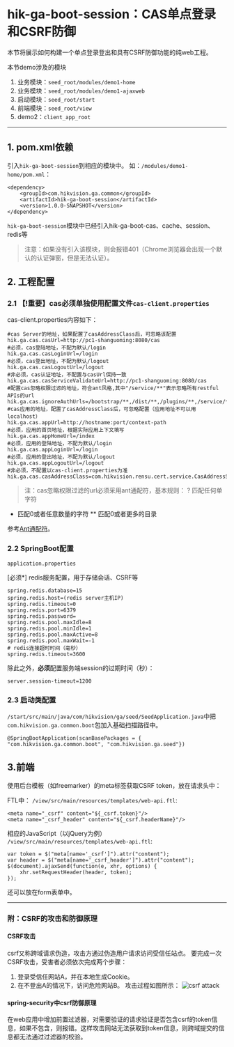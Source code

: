 # hik-ga-boot-session：CAS单点登录和CSRF防御

本节将展示如何构建一个单点登录登出和具有CSRF防御功能的纯web工程。

本节demo涉及的模块

1. 业务模块：`seed_root/modules/demo1-home` 
2. 业务模块：`seed_root/modules/demo1-ajaxweb`
3. 启动模块：`seed_root/start`
4. 前端模块：`seed_root/view`
5. demo2：`client_app_root`

--- 

## 1. pom.xml依赖

引入`hik-ga-boot-session`到相应的模块中。
如：`/modules/demo1-home/pom.xml`：
```
<dependency>
	<groupId>com.hikvision.ga.common</groupId>
	<artifactId>hik-ga-boot-session</artifactId>
	<version>1.0.0-SNAPSHOT</version>
</dependency>
```
`hik-ga-boot-session`模块中已经引入hik-ga-boot-cas、cache、session、redis等

> 注意：如果没有引入该模块，则会报错401（Chrome浏览器会出现一个默认的认证弹窗，但是无法认证）。

## 2. 工程配置

### 2.1 【!重要】cas必须单独使用配置文件`cas-client.properties`

cas-client.properties内容如下：
```
#cas Server的地址，如果配置了casAddressClass后，可忽略该配置
hik.ga.cas.casUrl=http://pc1-shanguoming:8080/cas
#必须，cas登陆地址，不配为默认/login
hik.ga.cas.casLoginUrl=/login
#必须，cas登出地址，不配为默认/logout
hik.ga.cas.casLogoutUrl=/logout
#非必须，cas认证地址，不配置与casUrl保持一致
hik.ga.cas.casServiceValidateUrl=http://pc1-shanguoming:8080/cas
#配置cas忽略权限过滤的地址，符合ant风格,其中"/service/**"表示忽略所有restful APIs的url
hik.ga.cas.ignoreAuthUrls=/bootstrap/**,/dist/**,/plugins/**,/service/**,/template/**
#cas应用的地址，配置了casAddressClass后，可忽略配置（应用地址不可以用localhost）
hik.ga.cas.appUrl=http://hostname:port/context-path
#必须，应用的首页地址，根据实际应用上下文填写
hik.ga.cas.appHomeUrl=/index
#必须，应用的登陆地址，不配为默认/login
hik.ga.cas.appLoginUrl=/login
#必须，应用的登出地址，不配为默认/logout
hik.ga.cas.appLogoutUrl=/logout
#非必须，不配置以cas-client.properties为准
hik.ga.cas.casAddressClass=com.hikvision.rensu.cert.service.CasAddressServiceImpl
```

> 注：cas忽略权限过滤的url必须采用ant通配符，基本规则：
? 匹配任何单字符 
* 匹配0或者任意数量的字符 
** 匹配0或者更多的目录

参考[Ant通配符](http://docs.spring.io/spring/docs/current/javadoc-api/org/springframework/util/AntPathMatcher.html)。


### 2.2 SpringBoot配置

`application.properties`

[必须*] redis服务配置，用于存储会话、CSRF等
```
spring.redis.database=15
spring.redis.host=(redis server主机IP)
spring.redis.timeout=0
spring.redis.port=6379
spring.redis.password=
spring.redis.pool.maxIdle=8
spring.redis.pool.minIdle=1
spring.redis.pool.maxActive=8
spring.redis.pool.maxWait=-1
# redis连接超时时间（毫秒）
spring.redis.timeout=3600
```
除此之外，**必须**配置服务端session的过期时间（秒）：
```
server.session-timeout=1200
```

### 2.3 启动类配置

`/start/src/main/java/com/hikvision/ga/seed/SeedApplication.java`中把`com.hikvision.ga.common.boot`包加入基础扫描路径中。
```
@SpringBootApplication(scanBasePackages = { "com.hikvision.ga.common.boot", "com.hikvision.ga.seed"})
```

## 3.前端

使用后台模板（如freemarker）的meta标签获取CSRF token，放在请求头中：

FTL中：
`/view/src/main/resources/templates/web-api.ftl`:
```
<meta name="_csrf" content="${_csrf.token}"/>  
<meta name="_csrf_header" content="${_csrf.headerName}"/>  
```
相应的JavaScript（以jQuery为例）
`/view/src/main/resources/templates/web-api.ftl`:
```
var token = $("meta[name='_csrf']").attr("content");  
var header = $("meta[name='_csrf_header']").attr("content");  
$(document).ajaxSend(function(e, xhr, options) {  
    xhr.setRequestHeader(header, token);  
}); 
```
还可以放在form表单中。

---

### 附：CSRF的攻击和防御原理
#### CSRF攻击
csrf又称跨域请求伪造，攻击方通过伪造用户请求访问受信任站点。
要完成一次CSRF攻击，受害者必须依次完成两个步骤：
1. 登录受信任网站A，并在本地生成Cookie。
2. 在不登出A的情况下，访问危险网站B。
攻击过程如图所示：
![csrf attack](img/csrf-attack.png)

#### spring-security中csrf防御原理
在web应用中增加前置过滤器，对需要验证的请求验证是否包含csrf的token信息，如果不包含，则报错。这样攻击网站无法获取到token信息，则跨域提交的信息都无法通过过滤器的校验。

